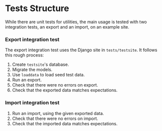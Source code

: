 # Tests Structure

While there are unit tests for utilities, the main usage is tested with two
integration tests, an export and an import, on an example site.

### Export integration test

The export integration test uses the Django site in `tests/testsite`. It follows
this rough process:

1. Create `testsite`'s database.
2. Migrate the models.
3. Use `loaddata` to load seed test data.
4. Run an export.
5. Check that there were no errors on export.
6. Check that the exported data matches expectations.

### Import integration test

1. Run an import, using the given exported data.
2. Check that there were no errors on import.
3. Check that the imported data matches expectations.
